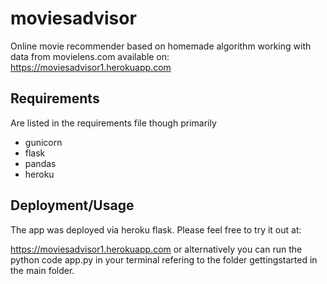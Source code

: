 # moviesadvisor
Online movie recommender based on homemade algorithm working with data from movielens.com available on: https://moviesadvisor1.herokuapp.com

## Requirements

Are listed in the requirements file though primarily
- gunicorn
- flask
- pandas
- heroku

## Deployment/Usage

The app was deployed via heroku flask. Please feel free to try it out at:

https://moviesadvisor1.herokuapp.com or alternatively you can run the python code app.py in your terminal refering to the folder gettingstarted in the main folder. 
